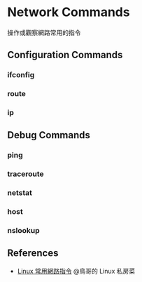 Network Commands
================

操作或觀察網路常用的指令

Configuration Commands
----------------------

### ifconfig
### route
### ip

Debug Commands
--------------

### ping
### traceroute
### netstat
### host
### nslookup

References
----------

* [Linux 常用網路指令](http://linux.vbird.org/linux_server/0140networkcommand.php) @鳥哥的 Linux 私房菜
